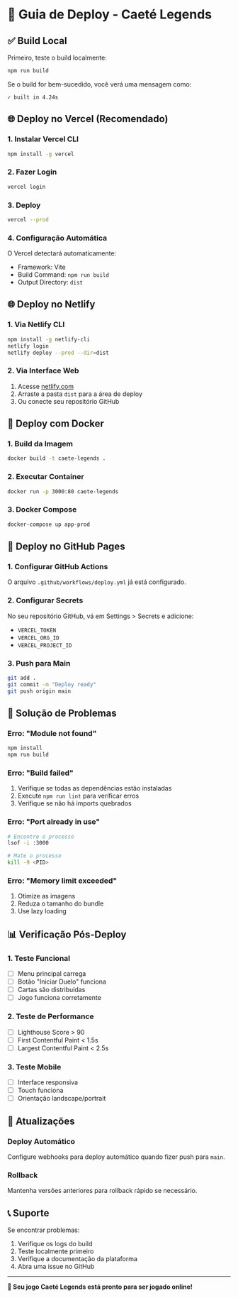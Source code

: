 # 🚀 Guia de Deploy - Caeté Legends

## ✅ Build Local

Primeiro, teste o build localmente:

```bash
npm run build
```

Se o build for bem-sucedido, você verá uma mensagem como:
```
✓ built in 4.24s
```

## 🌐 Deploy no Vercel (Recomendado)

### 1. Instalar Vercel CLI
```bash
npm install -g vercel
```

### 2. Fazer Login
```bash
vercel login
```

### 3. Deploy
```bash
vercel --prod
```

### 4. Configuração Automática
O Vercel detectará automaticamente:
- Framework: Vite
- Build Command: `npm run build`
- Output Directory: `dist`

## 🌐 Deploy no Netlify

### 1. Via Netlify CLI
```bash
npm install -g netlify-cli
netlify login
netlify deploy --prod --dir=dist
```

### 2. Via Interface Web
1. Acesse [netlify.com](https://netlify.com)
2. Arraste a pasta `dist` para a área de deploy
3. Ou conecte seu repositório GitHub

## 🐳 Deploy com Docker

### 1. Build da Imagem
```bash
docker build -t caete-legends .
```

### 2. Executar Container
```bash
docker run -p 3000:80 caete-legends
```

### 3. Docker Compose
```bash
docker-compose up app-prod
```

## 📱 Deploy no GitHub Pages

### 1. Configurar GitHub Actions
O arquivo `.github/workflows/deploy.yml` já está configurado.

### 2. Configurar Secrets
No seu repositório GitHub, vá em Settings > Secrets e adicione:
- `VERCEL_TOKEN`
- `VERCEL_ORG_ID`
- `VERCEL_PROJECT_ID`

### 3. Push para Main
```bash
git add .
git commit -m "Deploy ready"
git push origin main
```

## 🔧 Solução de Problemas

### Erro: "Module not found"
```bash
npm install
npm run build
```

### Erro: "Build failed"
1. Verifique se todas as dependências estão instaladas
2. Execute `npm run lint` para verificar erros
3. Verifique se não há imports quebrados

### Erro: "Port already in use"
```bash
# Encontre o processo
lsof -i :3000

# Mate o processo
kill -9 <PID>
```

### Erro: "Memory limit exceeded"
1. Otimize as imagens
2. Reduza o tamanho do bundle
3. Use lazy loading

## 📊 Verificação Pós-Deploy

### 1. Teste Funcional
- [ ] Menu principal carrega
- [ ] Botão "Iniciar Duelo" funciona
- [ ] Cartas são distribuídas
- [ ] Jogo funciona corretamente

### 2. Teste de Performance
- [ ] Lighthouse Score > 90
- [ ] First Contentful Paint < 1.5s
- [ ] Largest Contentful Paint < 2.5s

### 3. Teste Mobile
- [ ] Interface responsiva
- [ ] Touch funciona
- [ ] Orientação landscape/portrait

## 🔄 Atualizações

### Deploy Automático
Configure webhooks para deploy automático quando fizer push para `main`.

### Rollback
Mantenha versões anteriores para rollback rápido se necessário.

## 📞 Suporte

Se encontrar problemas:
1. Verifique os logs do build
2. Teste localmente primeiro
3. Verifique a documentação da plataforma
4. Abra uma issue no GitHub

---

**🎉 Seu jogo Caeté Legends está pronto para ser jogado online!**